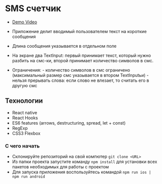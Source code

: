 # SMS счетчик
- [Demo Video](https://www.loom.com/share/8686d4d4cad34d2b995132d1b81510bc)

- Приложение делит вводимый пользователем текст на короткие сообщения
- Длина сообщения указывается в отдельном поле
- На экране два TextInput: первый принимает текст, который нужно разбить на
смс-ки, второй принимает количество символов в смс.
- Ограничения:
      - количество символов в смс ограничено (максимальный размер смс указывается в втором TextInputьи)
      - нельзя прерывать слова: если слово не влезает, то считать его в другую смс

## Технологии 
- React native
- React Hooks
- ES6 features (arrows, destructuring, spread, let + const)
- RegExp
- CSS3 Flexbox

### С чего начать
- Склонируйте репозиторий на свой компютер `git clone <URL>`
- Из папки проекта запустите команду  `npm install` для установки всех пакетов необходимых для работы с проектом
- Для запуска приложения воспользуйтесь командой `npm run ios | npm run android` 